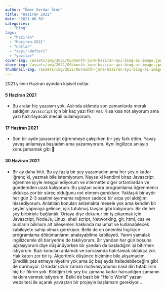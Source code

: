 ```yaml
---
author: "Ömer Serdar Ören"
title: "Haziran 2021"
date: "2021-06-30"
categories: 
  - "blog"
tags: 
  - "haziran"
  - "haziran-2021"
  - "notlar"
  - "seyir-defteri"
  - "yazilar"
cover-img: /assets/img/2021/06/month-june-haziran-ayi-bing-ai-image.jpeg
share-img: /assets/img/2021/06/month-june-haziran-ayi-bing-ai-image.jpeg
thumbnail-img: /assets/img/2021/06/month-june-haziran-ayi-bing-ai-image.jpeg
---
```


2021 yılının Haziran ayından kişisel notlar.

#### 5 Haziran 2021

- Bu aralar hiç yazasım yok. Aslında aklımda son zamanlarda merak saldığım `Javascript` için bir kaç yazı fikri var. Kısa kısa not alıyorum ama yazı hazırlayacak mecali bulamıyorum.

#### 17 Haziran 2021

- Son bir aydır javasrcript öğrenmeye çalışırken bir şey fark ettim. Yavaş yavaş anlamaya başladım ama yazamıyorum. Aynı İngilizce anlayıp konuşamamak gibi 🙂

#### 30 Haziran 2021

- Bir ay daha bitti. Bu ay fazla bir şey yazamadım ama her şey o kadar iğrenç ki, yazmak bile istemiyorum. Neyse ki kendimi biraz Javascript öğrenme işiyle meşgul ediyorum ve internette diğer ortamlardan ve gündemden uzak kalıyorum. Bu yaştan sonra programlama öğrenmenin oldukça zor bir süreç olduğunu not etmem gerekiyor. Yaklaşık bir aydır her gün 2-3 saatimi ayırmama rağmen sadece bir arpa yol aldığımı hissediyorum. Anlatılan konuları anlamakta mesele yok ama kendim bir şeyler yapmaya gelince, ışık tutulmuş tavşan gibi kalıyorum. Bir de her şey birbiriyle bağlantılı. Ortaya dişe dokunur bir iş çıkarmak için Javascript, NodeJs, Linux, shell script, Networking, git, html, css ve bunların bilimum alt bileşenleri hakkında malumat ve kullanabilecek kabileyete sahip olmak gerekiyor. Belki de en önemlisi İngilizce programlama dökümanlarını analayabilme kabileyeti. Yarım yamalak ingilizcemle dil bariyerine de takılıyorum. Bir yandan her gün boşuna uğraşıyorum diye düşünüyorken bir yandan da başladığım işi bitirmek istiyorum. Bazı konuları anlamak ve sonrasında hatırlamak oldukça zor. Hakikaten zor bir iş. Algoritmik düşünce biçimine bile alışamadım. Şimdilik pes etmeye niyetim yok ama üç beş ayda halledebileceğim gibi de durmuyor. O kadar uzun zaman motivasyonumu nasıl diri tutabilirim hiç bir fikrim yok. Bildiğim tek şey bu zamana kadar harcadığım zamanın hakkını vermek istiyorum. Belki de basit bir “Hello World” yazan websitesi ile açarak yavaştan bir projeyle başlamam gerekiyor…

